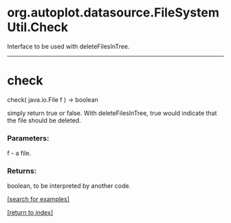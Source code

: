 # org.autoplot.datasource.FileSystemUtil.Check

Interface to be used with deleteFilesInTree.

***
<a name="check"></a>
# check
check( java.io.File f ) &rarr; boolean

simply return true or false.  With deleteFilesInTree, true would
 indicate that the file should be deleted.

### Parameters:
f - a file.

### Returns:
boolean, to be interpreted by another code.

<a href="https://github.com/autoplot/dev/search?q=check&unscoped_q=check">[search for examples]</a>

<a href="https://github.com/autoplot/documentation/blob/master/javadoc/index-all.md">[return to index]</a>

